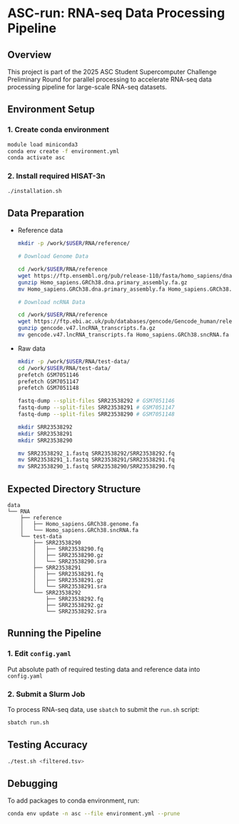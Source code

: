 
# ASC-run: RNA-seq Data Processing Pipeline

## Overview
This project is part of the 2025 ASC Student Supercomputer Challenge Preliminary Round for parallel processing to accelerate RNA-seq data processing pipeline for large-scale RNA-seq datasets.

## Environment Setup


### 1. Create conda environment
```bash
module load miniconda3
conda env create -f environment.yml
conda activate asc
```


### 2. Install required HISAT-3n
```bash
./installation.sh
```

## Data Preparation
- Reference data 
    ```bash
    mkdir -p /work/$USER/RNA/reference/

    # Download Genome Data

    cd /work/$USER/RNA/reference
    wget https://ftp.ensembl.org/pub/release-110/fasta/homo_sapiens/dna/Homo_sapiens.GRCh38.dna.primary_assembly.fa.gz
    gunzip Homo_sapiens.GRCh38.dna.primary_assembly.fa.gz
    mv Homo_sapiens.GRCh38.dna.primary_assembly.fa Homo_sapiens.GRCh38.genome.fa

    # Download ncRNA Data

    cd /work/$USER/RNA/reference
    wget https://ftp.ebi.ac.uk/pub/databases/gencode/Gencode_human/release_47/gencode.v47.lncRNA_transcripts.fa.gz
    gunzip gencode.v47.lncRNA_transcripts.fa.gz
    mv gencode.v47.lncRNA_transcripts.fa Homo_sapiens.GRCh38.sncRNA.fa

    ```

- Raw data 
    ```bash
    mkdir -p /work/$USER/RNA/test-data/
    cd /work/$USER/RNA/test-data/
    prefetch GSM7051146
    prefetch GSM7051147
    prefetch GSM7051148

    fastq-dump --split-files SRR23538292 # GSM7051146
    fastq-dump --split-files SRR23538291 # GSM7051147
    fastq-dump --split-files SRR23538290 # GSM7051148

    mkdir SRR23538292
    mkdir SRR23538291
    mkdir SRR23538290

    mv SRR23538292_1.fastq SRR23538292/SRR23538292.fq
    mv SRR23538291_1.fastq SRR23538291/SRR23538291.fq
    mv SRR23538290_1.fastq SRR23538290/SRR23538290.fq
    ```

## Expected Directory Structure
```
data
└── RNA
    ├── reference
    │   ├── Homo_sapiens.GRCh38.genome.fa
    │   └── Homo_sapiens.GRCh38.sncRNA.fa
    └── test-data
        ├── SRR23538290
        │   ├── SRR23538290.fq
        │   ├── SRR23538290.gz
        │   └── SRR23538290.sra
        ├── SRR23538291
        │   ├── SRR23538291.fq
        │   ├── SRR23538291.gz
        │   └── SRR23538291.sra
        └── SRR23538292
            ├── SRR23538292.fq
            ├── SRR23538292.gz
            └── SRR23538292.sra
```

## Running the Pipeline
### 1. Edit `config.yaml`
Put absolute path of required testing data and reference data into `config.yaml`



### 2. Submit a Slurm Job
To process RNA-seq data, use `sbatch` to submit the `run.sh` script:
```bash
sbatch run.sh
```

## Testing Accuracy
```bash
./test.sh <filtered.tsv>
```



## Debugging

To add packages to conda environment, run:

```bash
conda env update -n asc --file environment.yml --prune   
```
